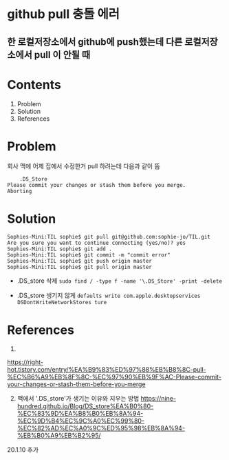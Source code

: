 

github pull 충돌 에러
=========

한 로컬저장소에서 github에 push했는데 다른 로컬저장소에서 pull 이 안될 때
---------


# Contents  
1. Problem  
2. Solution
3. References


# Problem  
회사 맥에 어제 집에서 수정한거 pull 하려는데 다음과 같이 뜸  
```error: Your local changes to the following files would be overwritten by merge:
 	.DS_Store
Please commit your changes or stash them before you merge.
Aborting
```

# Solution  
```
Sophies-Mini:TIL sophie$ git pull git@github.com:sophie-jo/TIL.git
Are you sure you want to continue connecting (yes/no)? yes
Sophies-Mini:TIL sophie$ git add .
Sophies-Mini:TIL sophie$ git commit -m "commit error"
Sophies-Mini:TIL sophie$ git push origin master
Sophies-Mini:TIL sophie$ git pull origin master
```

* .DS_store 삭제
`sudo find / -type f -name '\.DS_Store' -print -delete`

* .DS_store 생기지 않게
`defaults write com.apple.desktopservices DSDontWriteNetworkStores ture`

# References  
1. 
https://right-hot.tistory.com/entry/%EA%B9%83%ED%97%88%EB%B8%8C-pull-%EC%B6%A9%EB%8F%8C-%EC%97%90%EB%9F%AC-Please-commit-your-changes-or-stash-them-before-you-merge

2. 맥에서 '.DS_store'가 생기는 이유와 지우는 방법
https://nine-hundred.github.io/Blog/DS_store%EA%B0%80-%EC%83%9D%EA%B8%B0%EB%8A%94-%EC%9D%B4%EC%9C%A0%EC%99%80-%EC%82%AD%EC%A0%9C%ED%95%98%EB%8A%94-%EB%B0%A9%EB%B2%95/


20.1.10 추가

